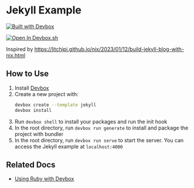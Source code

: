 # Jekyll Example

[![Built with Devbox](https://jetpack.io/img/devbox/shield_moon.svg)](https://jetpack.io/devbox/docs/contributor-quickstart/)

[![Open In Devbox.sh](https://jetpack.io/img/devbox/open-in-devbox.svg)](https://devbox.sh/new?template=jekyll)

Inspired by https://litchipi.github.io/nix/2023/01/12/build-jekyll-blog-with-nix.html

## How to Use

1. Install [Devbox](https://www.jetpack.io/devbox/docs/installing_devbox/)
1. Create a new project with:
    ```bash
    devbox create --template jekyll
    devbox install
    ```
1. Run `devbox shell` to install your packages and run the init hook
1. In the root directory, run `devbox run generate` to install and package the project with bundler
1. In the root directory, run `devbox run serve` to start the server. You can access the Jekyll example at `localhost:4000`

## Related Docs

* [Using Ruby with Devbox](https://www.jetpack.io/devbox/docs/devbox_examples/languages/ruby/)
